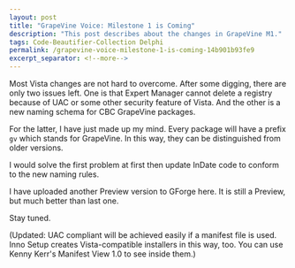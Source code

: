 ```yaml
---
layout: post
title: "GrapeVine Voice: Milestone 1 is Coming"
description: "This post describes about the changes in GrapeVine M1."
tags: Code-Beautifier-Collection Delphi
permalink: /grapevine-voice-milestone-1-is-coming-14b901b93fe9
excerpt_separator: <!--more-->
---
```


Most Vista changes are not hard to overcome. After some digging, there are only two issues left. One is that Expert Manager cannot delete a registry because of UAC or some other security feature of Vista. And the other is a new naming schema for CBC GrapeVine packages.

For the latter, I have just made up my mind. Every package will have a prefix `gv` which stands for GrapeVine. In this way, they can be distinguished from older versions.

I would solve the first problem at first then update InDate code to conform to the new naming rules.

I have uploaded another Preview version to GForge here. It is still a Preview, but much better than last one.

Stay tuned.

(Updated: UAC compliant will be achieved easily if a manifest file is used. Inno Setup creates Vista-compatible installers in this way, too. You can use Kenny Kerr's Manifest View 1.0 to see inside them.)
<!--more-->